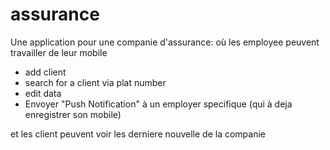 assurance
=========

Une application pour une companie d'assurance:
où les employee peuvent travailler de leur mobile
- add client
- search for a client via plat number
- edit data
- Envoyer "Push Notification" à un employer specifique (qui à deja enregistrer son mobile)

et les client peuvent voir les derniere nouvelle de la companie
